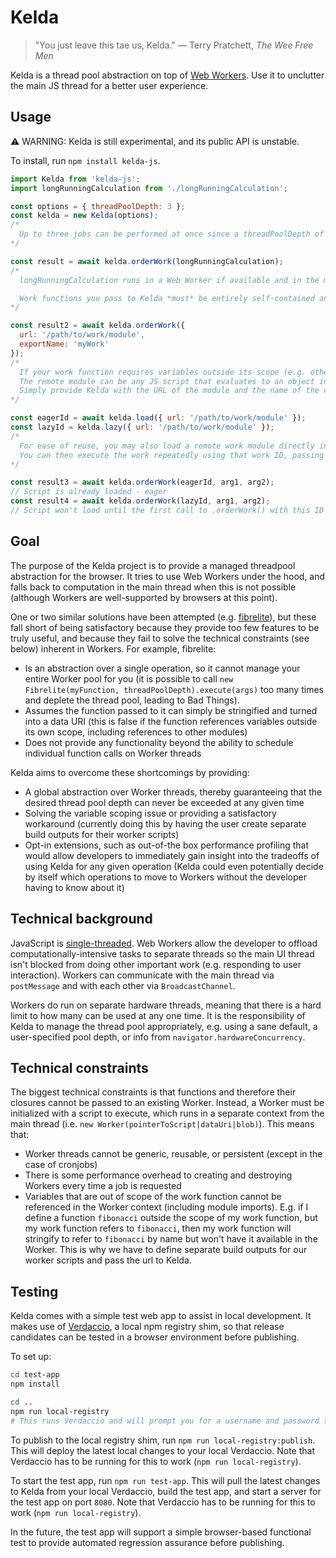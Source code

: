# Kelda

> "You just leave this tae us, Kelda."
> ― Terry Pratchett, _The Wee Free Men_

Kelda is a thread pool abstraction on top of [Web Workers](https://developer.mozilla.org/en-US/docs/Web/API/Web_Workers_API/Using_web_workers). Use it to unclutter the main JS thread for a better user experience.

## Usage

⚠️ WARNING: Kelda is still experimental, and its public API is unstable.

To install, run `npm install kelda-js`.

```js
import Kelda from 'kelda-js';
import longRunningCalculation from './longRunningCalculation';

const options = { threadPoolDepth: 3 };
const kelda = new Kelda(options);
/*
  Up to three jobs can be performed at once since a threadPoolDepth of 3 was specified.
*/

const result = await kelda.orderWork(longRunningCalculation);
/*
  longRunningCalculation runs in a Web Worker if available and in the main thread if not.

  Work functions you pass to Kelda *must* be entirely self-contained and cannot contain any references to variables from outside their scope.
*/

const result2 = await kelda.orderWork({
  url: '/path/to/work/module',
  exportName: 'myWork'
});
/*
  If your work function requires variables outside its scope (e.g. other modules), you may expose it as a remote module.
  The remote module can be any JS script that evaluates to an object in which Kelda can look for your work function.
  Simply provide Kelda with the URL of the module and the name of the work export (defaults to "default")
*/

const eagerId = await kelda.load({ url: '/path/to/work/module' });
const lazyId = kelda.lazy({ url: '/path/to/work/module' });
/*
  For ease of reuse, you may also load a remote work module directly into Kelda in exchange for a work ID.
  You can then execute the work repeatedly using that work ID, passing different arguments as needed.
*/

const result3 = await kelda.orderWork(eagerId, arg1, arg2);
// Script is already loaded - eager
const result4 = await kelda.orderWork(lazyId, arg1, arg2);
// Script won't load until the first call to .orderWork() with this ID - lazy
```

## Goal

The purpose of the Kelda project is to provide a managed threadpool abstraction for the browser. It tries to use Web Workers under the hood, and falls back to computation in the main thread when this is not possible (although Workers are well-supported by browsers at this point).

One or two similar solutions have been attempted (e.g. [fibrelite](https://github.com/jameslmilner/fibrelite)), but these fall short of being satisfactory because they provide too few features to be truly useful, and because they fail to solve the technical constraints (see below) inherent in Workers. For example, fibrelite:

- Is an abstraction over a single operation, so it cannot manage your entire Worker pool for you (it is possible to call `new Fibrelite(myFunction, threadPoolDepth).execute(args)` too many times and deplete the thread pool, leading to Bad Things).
- Assumes the function passed to it can simply be stringified and turned into a data URI (this is false if the function references variables outside its own scope, including references to other modules)
- Does not provide any functionality beyond the ability to schedule individual function calls on Worker threads

Kelda aims to overcome these shortcomings by providing:

- A global abstraction over Worker threads, thereby guaranteeing that the desired thread pool depth can never be exceeded at any given time
- Solving the variable scoping issue or providing a satisfactory workaround (currently doing this by having the user create separate build outputs for their worker scripts)
- Opt-in extensions, such as out-of-the box performance profiling that would allow developers to immediately gain insight into the tradeoffs of using Kelda for any given operation (Kelda could even potentially decide by itself which operations to move to Workers without the developer having to know about it)

## Technical background

JavaScript is [single-threaded](https://developer.mozilla.org/en-US/docs/Glossary/Main_thread). Web Workers allow the developer to offload computationally-intensive tasks to separate threads so the main UI thread isn't blocked from doing other important work (e.g. responding to user interaction). Workers can communicate with the main thread via `postMessage` and with each other via `BroadcastChannel`.

Workers do run on separate hardware threads, meaning that there is a hard limit to how many can be used at any one time. It is the responsibility of Kelda to manage the thread pool appropriately, e.g. using a sane default, a user-specified pool depth, or info from `navigator.hardwareConcurrency`.

## Technical constraints

The biggest technical constraints is that functions and therefore their closures cannot be passed to an existing Worker. Instead, a Worker must be initialized with a script to execute, which runs in a separate context from the main thread (i.e. `new Worker(pointerToScript|dataUri|blob)`). This means that:

- Worker threads cannot be generic, reusable, or persistent (except in the case of cronjobs)
- There is some performance overhead to creating and destroying Workers every time a job is requested
- Variables that are out of scope of the work function cannot be referenced in the Worker context (including module imports). E.g. if I define a function `fibonacci` outside the scope of my work function, but my work function refers to `fibonacci`, then my work function will stringify to refer to `fibonacci` by name but won't have it available in the Worker. This is why we have to define separate build outputs for our worker scripts and pass the url to Kelda.

## Testing

Kelda comes with a simple test web app to assist in local development. It makes use of [Verdaccio](https://github.com/verdaccio/verdaccio), a local npm registry shim, so that release candidates can be tested in a browser environment before publishing.

To set up:

```bash
cd test-app
npm install

cd ..
npm run local-registry
# This runs Verdaccio and will prompt you for a username and password to use for the registry shim
```

To publish to the local registry shim, run `npm run local-registry:publish`. This will deploy the latest local changes to your local Verdaccio. Note that Verdaccio has to be running for this to work (`npm run local-registry`).

To start the test app, run `npm run test-app`. This will pull the latest changes to Kelda from your local Verdaccio, build the test app, and start a server for the test app on port `8080`. Note that Verdaccio has to be running for this to work (`npm run local-registry`).

In the future, the test app will support a simple browser-based functional test to provide automated regression assurance before publishing.
